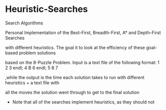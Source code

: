 # Heuristic-Searches
Search Algorithms

Personal Implementation of the Best-First, Breadth-First, A* and Depth-First Searches 

with different heuristics. The goal it to look at the efficiency of these goal-based problem solutions

based on the 8-Puzzle Problem. Input is a text file of the following format:  1 2 3 endl; 4 B 6 endl; 5 8 7
                                                                              
,while the output is the time each solution takes to run with different heuristics + a text file with 
 
all the moves the solution went through to get to the final solution 


* Note that all of the searches implement heuristics, as they should not 
